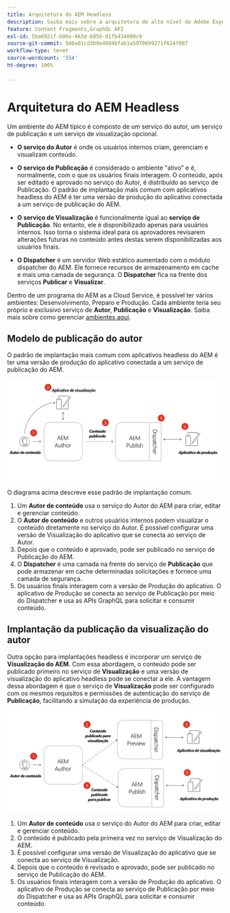 ```yaml
---
title: Arquitetura do AEM Headless
description: Saiba mais sobre a arquitetura de alto nível do Adobe Experience Manager e sua relação com uma implantação headless. Entenda a função dos serviços de Autor, Visualização e Publicação do AEM e o padrão de implantação recomendado para aplicativos headless.
feature: Content Fragments,GraphQL API
exl-id: 5ba6921f-b06e-463d-b956-d1fb434090c9
source-git-commit: 940a01cd3b9e4804bfab1a5970699271f624f087
workflow-type: tm+mt
source-wordcount: '554'
ht-degree: 100%

---
```


# Arquitetura do AEM Headless

Um ambiente do AEM típico é composto de um serviço do autor, um serviço de publicação e um serviço de visualização opcional.

* **O serviço do Autor** é onde os usuários internos criam, gerenciam e visualizam conteúdo.

* **O serviço de Publicação** é considerado o ambiente &quot;ativo&quot; e é, normalmente, com o que os usuários finais interagem. O conteúdo, após ser editado e aprovado no serviço do Autor, é distribuído ao serviço de Publicação. O padrão de implantação mais comum com aplicativos headless do AEM é ter uma versão de produção do aplicativo conectada a um serviço de publicação do AEM.

* **O serviço de Visualização** é funcionalmente igual ao **serviço de Publicação**. No entanto, ele é disponibilizado apenas para usuários internos. Isso torna o sistema ideal para os aprovadores revisarem alterações futuras no conteúdo antes destas serem disponibilizadas aos usuários finais.

* **O Dispatcher** é um servidor Web estático aumentado com o módulo dispatcher do AEM. Ele fornece recursos de armazenamento em cache e mais uma camada de segurança. O **Dispatcher** fica na frente dos serviços **Publicar** e **Visualizar**.

Dentro de um programa do AEM as a Cloud Service, é possível ter vários ambientes: Desenvolvimento, Preparo e Produção. Cada ambiente teria seu próprio e exclusivo serviço de **Autor**, **Publicação** e **Visualização**. Saiba mais sobre como gerenciar [ambientes aqui](/help/implementing/cloud-manager/manage-environments.md).

## Modelo de publicação do autor

O padrão de implantação mais comum com aplicativos headless do AEM é ter uma versão de produção do aplicativo conectada a um serviço de publicação do AEM.

![Arquitetura de publicação do autor](assets/autho-publish-architecture-diagram.png)

O diagrama acima descreve esse padrão de implantação comum.

1. Um **Autor de conteúdo** usa o serviço do Autor do AEM para criar, editar e gerenciar conteúdo.
1. O **Autor de conteúdo** e outros usuários internos podem visualizar o conteúdo diretamente no serviço do Autor. É possível configurar uma versão de Visualização do aplicativo que se conecta ao serviço de Autor.
1. Depois que o conteúdo é aprovado, pode ser publicado no serviço de Publicação do AEM.
1. O **Dispatcher** é uma camada na frente do serviço de **Publicação** que pode armazenar em cache determinadas solicitações e fornece uma camada de segurança.
1. Os usuários finais interagem com a versão de Produção do aplicativo. O aplicativo de Produção se conecta ao serviço de Publicação por meio do Dispatcher e usa as APIs GraphQL para solicitar e consumir conteúdo.

## Implantação da publicação da visualização do autor

Outra opção para implantações headless é incorporar um serviço de **Visualização do AEM**. Com essa abordagem, o conteúdo pode ser publicado primeiro no serviço de **Visualização** e uma versão de visualização do aplicativo headless pode se conectar a ele. A vantagem dessa abordagem é que o serviço de **Visualização** pode ser configurado com os mesmos requisitos e permissões de autenticação do serviço de **Publicação**, facilitando a simulação da experiência de produção.

![Arquitetura de visualização e publicação do autor](assets/author-preview-publish-architecture-diagram.png)

1. Um **Autor de conteúdo** usa o serviço do Autor do AEM para criar, editar e gerenciar conteúdo.
1. O conteúdo é publicado pela primeira vez no serviço de Visualização do AEM.
1. É possível configurar uma versão de Visualização do aplicativo que se conecta ao serviço de Visualização.
1. Depois que o conteúdo é revisado e aprovado, pode ser publicado no serviço de Publicação do AEM.
1. Os usuários finais interagem com a versão de Produção do aplicativo. O aplicativo de Produção se conecta ao serviço de Publicação por meio do Dispatcher e usa as APIs GraphQL para solicitar e consumir conteúdo.
